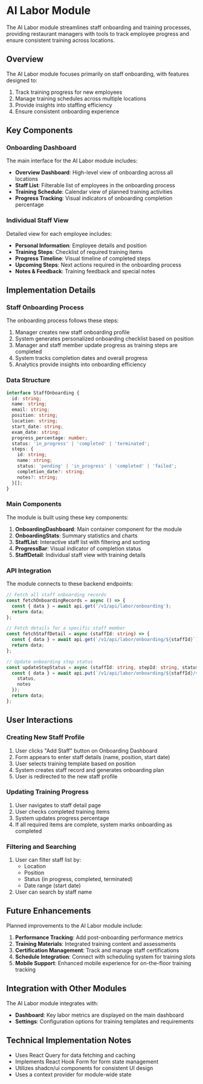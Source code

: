 # AI Labor Module

The AI Labor module streamlines staff onboarding and training processes, providing restaurant managers with tools to track employee progress and ensure consistent training across locations.

## Overview

The AI Labor module focuses primarily on staff onboarding, with features designed to:

1. Track training progress for new employees
2. Manage training schedules across multiple locations
3. Provide insights into staffing efficiency
4. Ensure consistent onboarding experience

## Key Components

### Onboarding Dashboard

The main interface for the AI Labor module includes:

- **Overview Dashboard**: High-level view of onboarding across all locations
- **Staff List**: Filterable list of employees in the onboarding process
- **Training Schedule**: Calendar view of planned training activities
- **Progress Tracking**: Visual indicators of onboarding completion percentage

### Individual Staff View

Detailed view for each employee includes:

- **Personal Information**: Employee details and position
- **Training Steps**: Checklist of required training items
- **Progress Timeline**: Visual timeline of completed steps
- **Upcoming Steps**: Next actions required in the onboarding process
- **Notes & Feedback**: Training feedback and special notes

## Implementation Details

### Staff Onboarding Process

The onboarding process follows these steps:

1. Manager creates new staff onboarding profile
2. System generates personalized onboarding checklist based on position
3. Manager and staff member update progress as training steps are completed
4. System tracks completion dates and overall progress
5. Analytics provide insights into onboarding efficiency

### Data Structure

```typescript
interface StaffOnboarding {
  id: string;
  name: string;
  email: string;
  position: string;
  location: string;
  start_date: string;
  exam_date: string;
  progress_percentage: number;
  status: 'in_progress' | 'completed' | 'terminated';
  steps: {
    id: string;
    name: string;
    status: 'pending' | 'in_progress' | 'completed' | 'failed';
    completion_date?: string;
    notes?: string;
  }[];
}
```

### Main Components

The module is built using these key components:

1. **OnboardingDashboard**: Main container component for the module
2. **OnboardingStats**: Summary statistics and charts
3. **StaffList**: Interactive staff list with filtering and sorting
4. **ProgressBar**: Visual indicator of completion status
5. **StaffDetail**: Individual staff view with training details

### API Integration

The module connects to these backend endpoints:

```typescript
// Fetch all staff onboarding records
const fetchOnboardingRecords = async () => {
  const { data } = await api.get('/v1/api/labor/onboarding');
  return data;
};

// Fetch details for a specific staff member
const fetchStaffDetail = async (staffId: string) => {
  const { data } = await api.get(`/v1/api/labor/onboarding/${staffId}`);
  return data;
};

// Update onboarding step status
const updateStepStatus = async (staffId: string, stepId: string, status: string, notes?: string) => {
  const { data } = await api.put(`/v1/api/labor/onboarding/${staffId}/steps/${stepId}`, {
    status,
    notes
  });
  return data;
};
```

## User Interactions

### Creating New Staff Profile

1. User clicks "Add Staff" button on Onboarding Dashboard
2. Form appears to enter staff details (name, position, start date)
3. User selects training template based on position
4. System creates staff record and generates onboarding plan
5. User is redirected to the new staff profile

### Updating Training Progress

1. User navigates to staff detail page
2. User checks completed training items
3. System updates progress percentage
4. If all required items are complete, system marks onboarding as completed

### Filtering and Searching

1. User can filter staff list by:
   - Location
   - Position
   - Status (in progress, completed, terminated)
   - Date range (start date)
2. User can search by staff name

## Future Enhancements

Planned improvements to the AI Labor module include:

1. **Performance Tracking**: Add post-onboarding performance metrics
2. **Training Materials**: Integrated training content and assessments
3. **Certification Management**: Track and manage staff certifications
4. **Schedule Integration**: Connect with scheduling system for training slots
5. **Mobile Support**: Enhanced mobile experience for on-the-floor training tracking

## Integration with Other Modules

The AI Labor module integrates with:

- **Dashboard**: Key labor metrics are displayed on the main dashboard
- **Settings**: Configuration options for training templates and requirements

## Technical Implementation Notes

- Uses React Query for data fetching and caching
- Implements React Hook Form for form state management
- Utilizes shadcn/ui components for consistent UI design
- Uses a context provider for module-wide state
